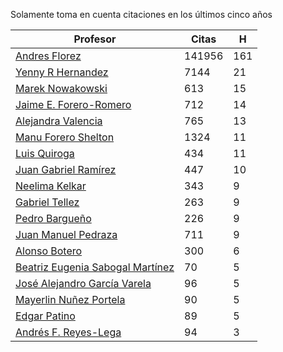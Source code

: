 Solamente toma en cuenta citaciones en los últimos cinco años

Profesor | Citas | H |
----  | ----- | --- |
[Andres Florez](https://scholar.google.com.co/citations?user=SUG6ga0AAAAJ&hl=en) |141956| 161|
[Yenny R Hernandez](https://scholar.google.com.co/citations?user=KXWwfMMAAAAJ&hl=en) | 7144 | 21 |
[Marek Nowakowski](https://scholar.google.com.co/citations?user=ctFaBNQAAAAJ&hl=en) | 613 | 15 |
[Jaime E. Forero-Romero](https://scholar.google.com.co/citations?user=TLTK6WgAAAAJ&hl=en) | 712 | 14 |
[Alejandra Valencia](https://scholar.google.com.co/citations?user=7Fa-MFYAAAAJ&hl=en) | 765 | 13 |
[Manu Forero Shelton](https://scholar.google.com.co/citations?user=0_jvORsAAAAJ&hl=en) | 1324 | 11 |
[Luis Quiroga](https://scholar.google.com.co/citations?user=PPvfyVwAAAAJ&hl=en) | 434 | 11 |
[Juan Gabriel Ramírez](https://scholar.google.com.co/citations?user=q0NfAgEAAAAJ&hl=en) | 447 | 10 |
[Neelima Kelkar](https://scholar.google.com.co/citations?user=BMxIj5AAAAAJ&hl=en) | 343 | 9 |
[Gabriel Tellez](https://scholar.google.com.co/citations?user=1JHuoIAAAAAJ&hl=en) | 263 | 9 |
[Pedro Bargueño](https://scholar.google.com.co/citations?user=euepDO8AAAAJ&hl=en) | 226 | 9 |
[Juan Manuel Pedraza](https://scholar.google.com.co/citations?user=x8-YWMsAAAAJ&hl=en) | 711 | 9 |
[Alonso Botero](https://scholar.google.com.co/citations?user=e06A7mUAAAAJ&hl=en) | 300 | 6 | 
[Beatriz Eugenia Sabogal Martínez](https://scholar.google.com.co/citations?user=T-0RjQYAAAAJ&hl=en) | 70 | 5 |
[José Alejandro García Varela](https://scholar.google.com.co/citations?user=iA0H5dgAAAAJ&hl=en) | 96 | 5 |
[Mayerlin Nuñez Portela](https://scholar.google.com.co/citations?user=znFnm4wAAAAJ&hl=en) | 90 | 5 |
[Edgar Patino](https://scholar.google.com.co/citations?user=bx4dJNgAAAAJ&hl=en) | 89 | 5 |
[Andrés F. Reyes-Lega](https://scholar.google.com.co/citations?user=04V0g64AAAAJ&hl=en) | 94 | 3 | 



